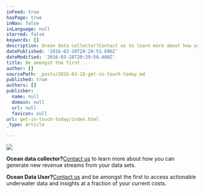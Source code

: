 ```yaml
---
inFeed: true
hasPage: true
inNav: false
inLanguage: null
starred: false
keywords: []
description: Ocean data collector?Contact us to learn more about how you can generate new revenue streams from your data sets.
datePublished: '2016-03-28T20:29:53.896Z'
dateModified: '2016-03-28T20:29:50.408Z'
title: Be amongst the first ...
author: []
sourcePath: _posts/2016-03-28-get-in-touch-today.md
published: true
authors: []
publisher:
  name: null
  domain: null
  url: null
  favicon: null
url: get-in-touch-today/index.html
_type: Article

---
```

![](https://the-grid-user-content.s3-us-west-2.amazonaws.com/33edbeda-c38d-433b-94ab-40e59d2044a6.jpg)

**Ocean data collector?**[Contact us][0] to learn more about how you can generate new revenue streams from your data sets.

**Ocean Data User?**[Contact us][0] and be amongst the first to access actionable underwater data and insights at a fraction of your current costs.

[0]: carsten@moonwalk.me
